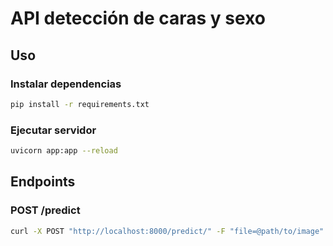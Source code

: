 # API detección de caras y sexo

## Uso

### Instalar dependencias

```bash
pip install -r requirements.txt
```

### Ejecutar servidor

```bash
uvicorn app:app --reload
```

## Endpoints

### POST /predict

```bash
curl -X POST "http://localhost:8000/predict/" -F "file=@path/to/image"
```
